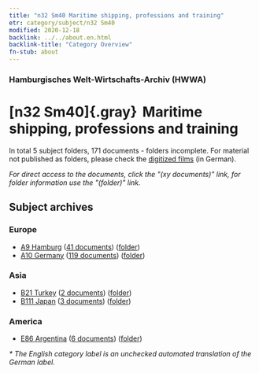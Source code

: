 ```yaml
---
title: "n32 Sm40 Maritime shipping, professions and training"
etr: category/subject/n32 Sm40
modified: 2020-12-18
backlink: ../../about.en.html
backlink-title: "Category Overview"
fn-stub: about
---
```


### Hamburgisches Welt-Wirtschafts-Archiv (HWWA)
# [n32 Sm40]{.gray}&#8201; Maritime shipping, professions and training&#160; 





In total 5 subject folders, 171 documents - folders incomplete.
For material not published as folders, please check the [digitized films](/film/h1_sh) (in German).

_For direct access to the documents, click the "(xy documents)" link, for folder information use the "(folder)" link._

## Subject archives



### Europe

- [A9 Hamburg](../../../geo/about.en.html#A9) (<a href="https://dfg-viewer.de/show/?tx_dlf[id]=https://pm20.zbw.eu/mets/sh/1409xx/140905/1821xx/182145/public.mets.en.xml" target="_blank">41 documents</a>) ([folder](http://purl.org/pressemappe20/folder/sh/140905,182145))
- [A10 Germany](../../../geo/about.en.html#A10) (<a href="https://dfg-viewer.de/show/?tx_dlf[id]=https://pm20.zbw.eu/mets/sh/1261xx/126128/1821xx/182145/public.mets.en.xml" target="_blank">119 documents</a>) ([folder](http://purl.org/pressemappe20/folder/sh/126128,182145))

### Asia

- [B21 Turkey](../../../geo/about.en.html#B21) (<a href="https://dfg-viewer.de/show/?tx_dlf[id]=https://pm20.zbw.eu/mets/sh/1411xx/141111/1821xx/182145/public.mets.en.xml" target="_blank">2 documents</a>) ([folder](http://purl.org/pressemappe20/folder/sh/141111,182145))
- [B111 Japan](../../../geo/about.en.html#B111) (<a href="https://dfg-viewer.de/show/?tx_dlf[id]=https://pm20.zbw.eu/mets/sh/1412xx/141272/1821xx/182145/public.mets.en.xml" target="_blank">3 documents</a>) ([folder](http://purl.org/pressemappe20/folder/sh/141272,182145))

### America

- [E86 Argentina](../../../geo/about.en.html#E86) (<a href="https://dfg-viewer.de/show/?tx_dlf[id]=https://pm20.zbw.eu/mets/sh/1416xx/141692/1821xx/182145/public.mets.en.xml" target="_blank">6 documents</a>) ([folder](http://purl.org/pressemappe20/folder/sh/141692,182145))


_* The English category label is an unchecked automated translation of the German label._

